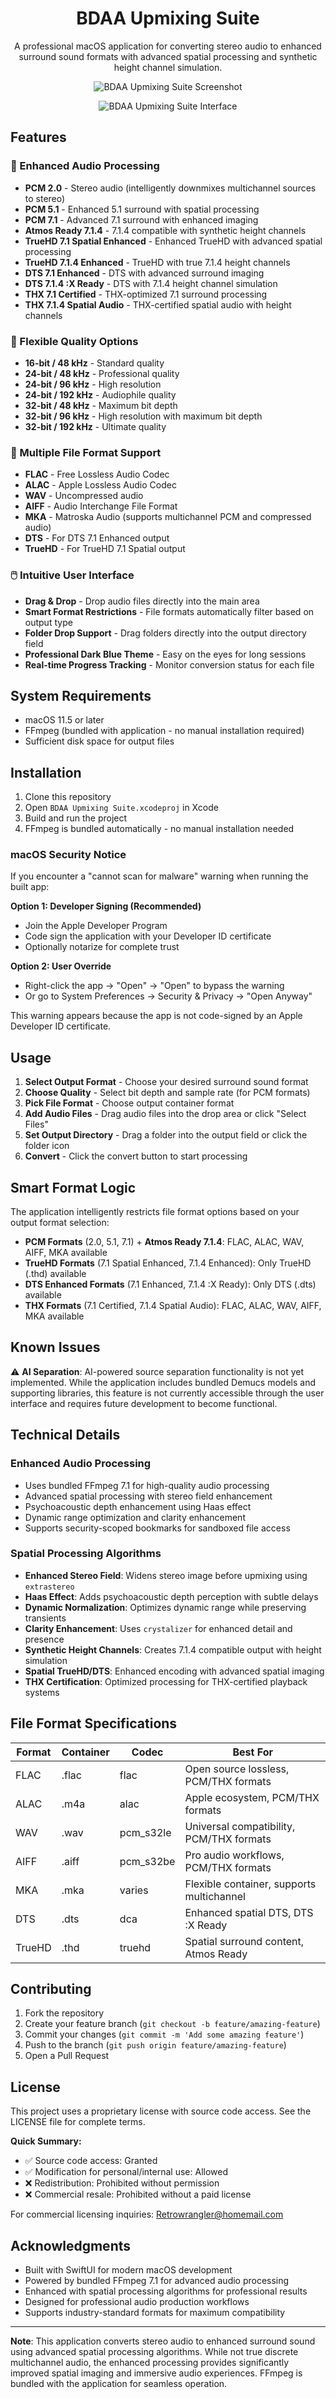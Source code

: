 <div align="center">

# BDAA Upmixing Suite

A professional macOS application for converting stereo audio to enhanced surround sound formats with advanced spatial processing and synthetic height channel simulation.

![BDAA Upmixing Suite Screenshot](screenshot1.png)

![BDAA Upmixing Suite Interface](screenshot2.png)

</div>

## Features

### 🎵 Enhanced Audio Processing
- **PCM 2.0** - Stereo audio (intelligently downmixes multichannel sources to stereo)
- **PCM 5.1** - Enhanced 5.1 surround with spatial processing
- **PCM 7.1** - Advanced 7.1 surround with enhanced imaging
- **Atmos Ready 7.1.4** - 7.1.4 compatible with synthetic height channels
- **TrueHD 7.1 Spatial Enhanced** - Enhanced TrueHD with advanced spatial processing
- **TrueHD 7.1.4 Enhanced** - TrueHD with true 7.1.4 height channels
- **DTS 7.1 Enhanced** - DTS with advanced surround imaging
- **DTS 7.1.4 :X Ready** - DTS with 7.1.4 height channel simulation
- **THX 7.1 Certified** - THX-optimized 7.1 surround processing
- **THX 7.1.4 Spatial Audio** - THX-certified spatial audio with height channels

### 🔧 Flexible Quality Options
- **16-bit / 48 kHz** - Standard quality
- **24-bit / 48 kHz** - Professional quality
- **24-bit / 96 kHz** - High resolution
- **24-bit / 192 kHz** - Audiophile quality
- **32-bit / 48 kHz** - Maximum bit depth
- **32-bit / 96 kHz** - High resolution with maximum bit depth
- **32-bit / 192 kHz** - Ultimate quality

### 📁 Multiple File Format Support
- **FLAC** - Free Lossless Audio Codec
- **ALAC** - Apple Lossless Audio Codec
- **WAV** - Uncompressed audio
- **AIFF** - Audio Interchange File Format
- **MKA** - Matroska Audio (supports multichannel PCM and compressed audio)
- **DTS** - For DTS 7.1 Enhanced output
- **TrueHD** - For TrueHD 7.1 Spatial output

### 🖱️ Intuitive User Interface
- **Drag & Drop** - Drop audio files directly into the main area
- **Smart Format Restrictions** - File formats automatically filter based on output type
- **Folder Drop Support** - Drag folders directly into the output directory field
- **Professional Dark Blue Theme** - Easy on the eyes for long sessions
- **Real-time Progress Tracking** - Monitor conversion status for each file

## System Requirements

- macOS 11.5 or later
- FFmpeg (bundled with application - no manual installation required)
- Sufficient disk space for output files

## Installation

1. Clone this repository
2. Open `BDAA Upmixing Suite.xcodeproj` in Xcode
3. Build and run the project
4. FFmpeg is bundled automatically - no manual installation needed

### macOS Security Notice

If you encounter a "cannot scan for malware" warning when running the built app:

**Option 1: Developer Signing (Recommended)**
- Join the Apple Developer Program
- Code sign the application with your Developer ID certificate
- Optionally notarize for complete trust

**Option 2: User Override**
- Right-click the app → "Open" → "Open" to bypass the warning
- Or go to System Preferences → Security & Privacy → "Open Anyway"

This warning appears because the app is not code-signed by an Apple Developer ID certificate.

## Usage

1. **Select Output Format** - Choose your desired surround sound format
2. **Choose Quality** - Select bit depth and sample rate (for PCM formats)
3. **Pick File Format** - Choose output container format
4. **Add Audio Files** - Drag audio files into the drop area or click "Select Files"
5. **Set Output Directory** - Drag a folder into the output field or click the folder icon
6. **Convert** - Click the convert button to start processing

## Smart Format Logic

The application intelligently restricts file format options based on your output format selection:

- **PCM Formats** (2.0, 5.1, 7.1) + **Atmos Ready 7.1.4**: FLAC, ALAC, WAV, AIFF, MKA available
- **TrueHD Formats** (7.1 Spatial Enhanced, 7.1.4 Enhanced): Only TrueHD (.thd) available
- **DTS Enhanced Formats** (7.1 Enhanced, 7.1.4 :X Ready): Only DTS (.dts) available
- **THX Formats** (7.1 Certified, 7.1.4 Spatial Audio): FLAC, ALAC, WAV, AIFF, MKA available

## Known Issues

⚠️ **AI Separation**: AI-powered source separation functionality is not yet implemented. While the application includes bundled Demucs models and supporting libraries, this feature is not currently accessible through the user interface and requires future development to become functional.

## Technical Details

### Enhanced Audio Processing
- Uses bundled FFmpeg 7.1 for high-quality audio processing
- Advanced spatial processing with stereo field enhancement
- Psychoacoustic depth enhancement using Haas effect
- Dynamic range optimization and clarity enhancement
- Supports security-scoped bookmarks for sandboxed file access

### Spatial Processing Algorithms
- **Enhanced Stereo Field**: Widens stereo image before upmixing using `extrastereo`
- **Haas Effect**: Adds psychoacoustic depth perception with subtle delays
- **Dynamic Normalization**: Optimizes dynamic range while preserving transients
- **Clarity Enhancement**: Uses `crystalizer` for enhanced detail and presence
- **Synthetic Height Channels**: Creates 7.1.4 compatible output with height simulation
- **Spatial TrueHD/DTS**: Enhanced encoding with advanced spatial imaging
- **THX Certification**: Optimized processing for THX-certified playback systems

## File Format Specifications

| Format | Container | Codec | Best For |
|--------|-----------|-------|----------|
| FLAC | .flac | flac | Open source lossless, PCM/THX formats |
| ALAC | .m4a | alac | Apple ecosystem, PCM/THX formats |
| WAV | .wav | pcm_s32le | Universal compatibility, PCM/THX formats |
| AIFF | .aiff | pcm_s32be | Pro audio workflows, PCM/THX formats |
| MKA | .mka | varies | Flexible container, supports multichannel |
| DTS | .dts | dca | Enhanced spatial DTS, DTS :X Ready |
| TrueHD | .thd | truehd | Spatial surround content, Atmos Ready |

## Contributing

1. Fork the repository
2. Create your feature branch (`git checkout -b feature/amazing-feature`)
3. Commit your changes (`git commit -m 'Add some amazing feature'`)
4. Push to the branch (`git push origin feature/amazing-feature`)
5. Open a Pull Request

## License

This project uses a proprietary license with source code access. See the LICENSE file for complete terms.

**Quick Summary:**
- ✅ Source code access: Granted
- ✅ Modification for personal/internal use: Allowed  
- ❌ Redistribution: Prohibited without permission
- ❌ Commercial resale: Prohibited without a paid license

For commercial licensing inquiries: Retrowrangler@homemail.com

## Acknowledgments

- Built with SwiftUI for modern macOS development
- Powered by bundled FFmpeg 7.1 for advanced audio processing
- Enhanced with spatial processing algorithms for professional results
- Designed for professional audio production workflows
- Supports industry-standard formats for maximum compatibility

---

**Note**: This application converts stereo audio to enhanced surround sound using advanced spatial processing algorithms. While not true discrete multichannel audio, the enhanced processing provides significantly improved spatial imaging and immersive audio experiences. FFmpeg is bundled with the application for seamless operation.